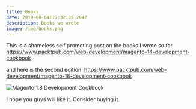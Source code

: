 ```yaml
---
title: Books
date: 2019-08-04T17:32:05.204Z
description: Books we wrote
image: /img/books.png
---
```

This is a shameless self promoting post on the books I wrote so far. https://www.packtpub.com/web-development/magento-14-development-cookbook

and here is the second edition: https://www.packtpub.com/web-development/magento-18-development-cookbook

![Magento 1.8 Development Cookbook](/img/books2.png "Magento 1.8 Development Cookbook")

I hope you guys will like it. Consider buying it.
